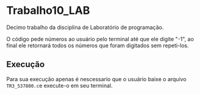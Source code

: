 # Trabalho10_LAB
Decimo trabalho da disciplina de Laboratório de programação.

O código pede números ao usuário pelo terminal até que ele digite "-1",
ao final ele retornará todos os números que foram digitados sem repeti-los.
## Execução
Para sua execução apenas é nescessario que o usuário baixe o arquivo `TR3_537800.c`e execute-o em seu terminal.

